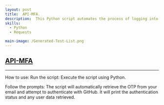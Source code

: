 ```yaml
---
layout: post
title:  API-MFA.  
description:  This Python script automates the process of logging into GitHub using a personal access token and a one-time password (OTP) retrieved from your email. It is particularly useful for accounts that have two-factor authentication (2FA) enabled.  
skills:  
  - Python
  - Requests

main-image: /Generated-Test-List.png
---
```

[API-MFA](https://github.com/fernando-dz/API-MFA)
---
---
How to use:
Run the script: Execute the script using Python.

Follow the prompts: The script will automatically retrieve the OTP from your email and attempt to authenticate with GitHub. It will print the authentication status and any user data retrieved.